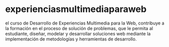 # experienciasmultimediaparaweb
el curso de Desarrollo de Experiencias Multimedia para la Web, contribuye a la formación en el proceso de solución de problemas, que le permita al estudiante, diseñar, modelar y desarrollar soluciones web mediante la implementación de metodologías y herramientas de desarrollo.
